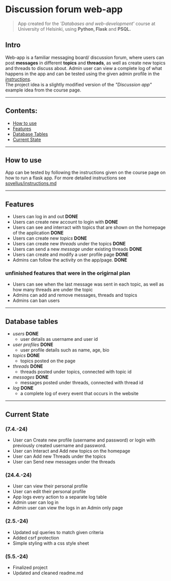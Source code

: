 # Discussion forum web-app
> App created for the *'Databases and web-development'* course at University of Helsinki, using **Python, Flask** and **PSQL.**

## Intro
Web-app is a familiar messaging board/ discussion forum, where users can post **messages** in different **topics** and **threads**, as well as create new topics and threads to discuss about.
Admin user can view a complete log of what happens in the app and can be tested using the given admin profile in the *[instructions](sovellus/instructions.md).*\
The project idea is a slightly modified version of the *"Discussion app"* example idea from the course page.

---

## Contents:
- [How to use](#how-to-use)
- [Features](#features)
- [Database Tables](#database-tables)
- [Current State](#current-state)

--- 

## How to use
App can be tested by following the instructions given on the course page on how to run a flask app. 
For more detailed instructions see [sovellus/instructions.md](sovellus/instructions.md)

---

## Features
- Users can log in and out **DONE**
- Users can create new account to login with **DONE**
- Users can see and interract with topics that are shown on the homepage of the application **DONE**
- Users can create new *topics* **DONE**
- Users can create new *threads* under the topics **DONE**
- Users can send a new *message* under existing threads **DONE**
- Users can create and modify a user profile page **DONE**
- Admins can follow the activity on the app/page. **DONE**

### unfinished features that were in the origirnal plan
- Users can see when the last message was sent in each topic, as well as how many threads are under the topic
- Admins can add and remove messages, threads and topics
- Admins can ban users

--- 

## Database tables
- *users* **DONE**
  - user details as username and user id
- *user profiles* **DONE**
  - user profile details such as name, age, bio
- *topics* **DONE**
  - topics posted on the page
- *threads* **DONE**
  - threads posted under topics, connected with topic id
- *messages* **DONE**
  - messages posted under threads, connected with thread id
- *log* **DONE**
  - a complete log of every event that occurs in the website

--- 

## Current State 
### (7.4.-24)
- User can Create new profile (username and password) or login with previously created username and password.
- User can Interact and Add new topics on the homepage
- User can Add new Threads under the topics
- User can Send new messages under the threads

### (24.4.-24)
- User can view their personal profile
- User can edit their personal profile
- App logs every action to a separate log table
- Admin user can log in
- Admin user can view the logs in an Admin only page

### (2.5.-24)
- Updated sql queries to match given criteria
- Added csrf protection
- Simple styling with a css style sheet

### (5.5.-24)
- Finalized project
- Updated and cleaned readme.md  
